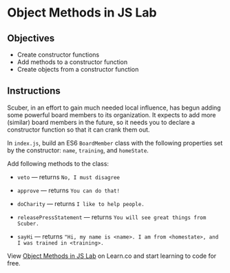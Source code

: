 # Object Methods in JS Lab

## Objectives
+ Create constructor functions
+ Add methods to a constructor function
+ Create objects from a constructor function

## Instructions
Scuber, in an effort to gain much needed local influence, has begun adding some powerful board members to its organization.  It expects to add more (similar) board members in the future, so it needs you to declare a constructor function so that it can crank them out.

In `index.js`, build an ES6 `BoardMember` class with the following properties set by the constructor: `name`, `training`, and `homeState`.

Add following methods to the class:
+ `veto` — returns `No, I must disagree`

+ `approve` — returns `You can do that!`

+ `doCharity` — returns `I like to help people.`

+ `releasePressStatement` — returns `You will see great things from Scuber.`

+ `sayHi` — returns `"Hi, my name is <name>. I am from <homestate>, and I was trained in <training>.`

<p class='util--hide'>View <a href='https://learn.co/lessons/js-object-oriented-object-methods-lab' title='Object Methods Lab '>Object Methods in JS Lab</a> on Learn.co and start learning to code for free.</p>
